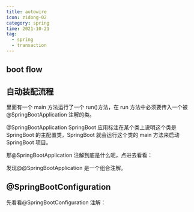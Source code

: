 ```yaml
---
title: autowire
icon: zidong-02
category: spring
time: 2021-10-21
tag:
  - spring
  - transaction
---
```


## boot flow

## 自动装配流程

里面有一个 main 方法运行了一个 run()方法，在 run 方法中必须要传入一个被@SpringBootApplication 注解的类。

@SpringBootApplication
SpringBoot 应用标注在某个类上说明这个类是 SpringBoot 的主配置类，SpringBoot 就会运行这个类的 main 方法来启动 SpringBoot 项目。

那@SpringBootApplication 注解到底是什么呢，点进去看看：

发现@@SpringBootApplication 是一个组合注解。

## @SpringBootConfiguration

先看看@SpringBootConfiguration 注解：
